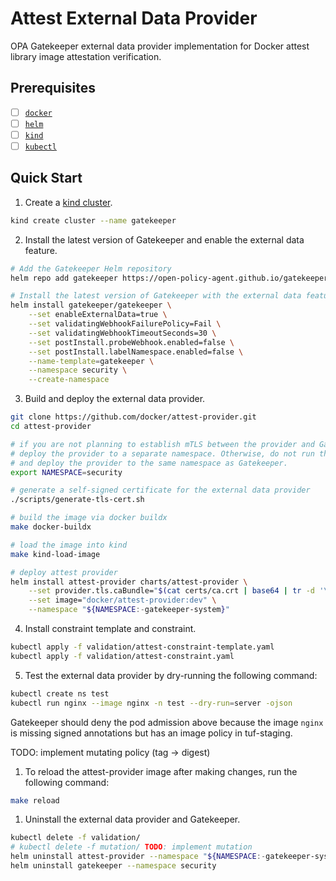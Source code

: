 # Attest External Data Provider

OPA Gatekeeper external data provider implementation for Docker attest library image attestation verification.

## Prerequisites

- [ ] [`docker`](https://docs.docker.com/get-docker/)
- [ ] [`helm`](https://helm.sh/)
- [ ] [`kind`](https://kind.sigs.k8s.io/)
- [ ] [`kubectl`](https://kubernetes.io/docs/tasks/tools/#kubectl)

## Quick Start

1. Create a [kind cluster](https://kind.sigs.k8s.io/docs/user/quick-start/).

```bash
kind create cluster --name gatekeeper
```

2. Install the latest version of Gatekeeper and enable the external data feature.

```bash
# Add the Gatekeeper Helm repository
helm repo add gatekeeper https://open-policy-agent.github.io/gatekeeper/charts

# Install the latest version of Gatekeeper with the external data feature enabled.
helm install gatekeeper/gatekeeper \
    --set enableExternalData=true \
    --set validatingWebhookFailurePolicy=Fail \
    --set validatingWebhookTimeoutSeconds=30 \
    --set postInstall.probeWebhook.enabled=false \
    --set postInstall.labelNamespace.enabled=false \
    --name-template=gatekeeper \
    --namespace security \
    --create-namespace
```

3. Build and deploy the external data provider.

```bash
git clone https://github.com/docker/attest-provider.git
cd attest-provider

# if you are not planning to establish mTLS between the provider and Gatekeeper,
# deploy the provider to a separate namespace. Otherwise, do not run the following command
# and deploy the provider to the same namespace as Gatekeeper.
export NAMESPACE=security

# generate a self-signed certificate for the external data provider
./scripts/generate-tls-cert.sh

# build the image via docker buildx
make docker-buildx

# load the image into kind
make kind-load-image

# deploy attest provider
helm install attest-provider charts/attest-provider \
    --set provider.tls.caBundle="$(cat certs/ca.crt | base64 | tr -d '\n\r')" \
    --set image="docker/attest-provider:dev" \
    --namespace "${NAMESPACE:-gatekeeper-system}"
```

4. Install constraint template and constraint.

```bash
kubectl apply -f validation/attest-constraint-template.yaml
kubectl apply -f validation/attest-constraint.yaml
```

5. Test the external data provider by dry-running the following command:

```bash
kubectl create ns test
kubectl run nginx --image nginx -n test --dry-run=server -ojson
```

Gatekeeper should deny the pod admission above because the image `nginx` is missing signed annotations but has an image policy in tuf-staging.

TODO: implement mutating policy (tag -> digest)

<!-- 6. Install Assign mutation.

```bash
kubectl apply -f mutation/external-data-provider-mutation.yaml
```

7. Test the external data provider by dry-running the following command:

```bash
kubectl run nginx --image=nginx --dry-run=server -ojson
```

The expected JSON output should have the following image field with `_valid` appended by the external data provider:

```json
"containers": [
    {
        "name": "nginx",
        "image": "nginx_valid",
        ...
    }
]
``` -->

1. To reload the attest-provider image after making changes, run the following command:

```bash
make reload
```

1. Uninstall the external data provider and Gatekeeper.

```bash
kubectl delete -f validation/
# kubectl delete -f mutation/ TODO: implement mutation
helm uninstall attest-provider --namespace "${NAMESPACE:-gatekeeper-system}"
helm uninstall gatekeeper --namespace security
```
